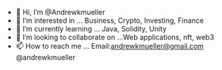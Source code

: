 - 👋 Hi, I’m @Andrewkmueller
- 👀 I’m interested in ... Business, Crypto, Investing, Finance
- 🌱 I’m currently learning ... Java, Solidity, Unity
- 💞️ I’m looking to collaborate on ...Web applications, nft, web3
- 📫 How to reach me ... Email:andrewkmueller@gmail.com @andrewkmueller

<!---
Andrewkmueller/Andrewkmueller is a ✨ special ✨ repository because its `README.md` (this file) appears on your GitHub profile.
You can click the Preview link to take a look at your changes.
--->
